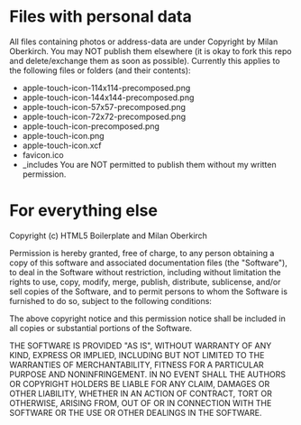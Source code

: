 Files with personal data
========================

All files containing photos or address-data are under Copyright by Milan
Oberkirch. You may NOT publish them elsewhere (it is okay to fork this repo and
delete/exchange them as soon as possible). Currently this applies to the following
files or folders (and their contents):
* apple-touch-icon-114x114-precomposed.png
* apple-touch-icon-144x144-precomposed.png
* apple-touch-icon-57x57-precomposed.png
* apple-touch-icon-72x72-precomposed.png
* apple-touch-icon-precomposed.png
* apple-touch-icon.png
* apple-touch-icon.xcf
* favicon.ico
* \_includes
You are NOT permitted to publish them without my written permission.

For everything else
===================

Copyright (c) HTML5 Boilerplate and Milan Oberkirch

Permission is hereby granted, free of charge, to any person obtaining a copy of
this software and associated documentation files (the "Software"), to deal in
the Software without restriction, including without limitation the rights to
use, copy, modify, merge, publish, distribute, sublicense, and/or sell copies
of the Software, and to permit persons to whom the Software is furnished to do
so, subject to the following conditions:

The above copyright notice and this permission notice shall be included in all
copies or substantial portions of the Software.

THE SOFTWARE IS PROVIDED "AS IS", WITHOUT WARRANTY OF ANY KIND, EXPRESS OR
IMPLIED, INCLUDING BUT NOT LIMITED TO THE WARRANTIES OF MERCHANTABILITY,
FITNESS FOR A PARTICULAR PURPOSE AND NONINFRINGEMENT. IN NO EVENT SHALL THE
AUTHORS OR COPYRIGHT HOLDERS BE LIABLE FOR ANY CLAIM, DAMAGES OR OTHER
LIABILITY, WHETHER IN AN ACTION OF CONTRACT, TORT OR OTHERWISE, ARISING FROM,
OUT OF OR IN CONNECTION WITH THE SOFTWARE OR THE USE OR OTHER DEALINGS IN THE
SOFTWARE.
